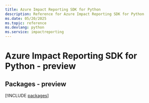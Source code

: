 ```yaml
---
title: Azure Impact Reporting SDK for Python
description: Reference for Azure Impact Reporting SDK for Python
ms.date: 05/20/2025
ms.topic: reference
ms.devlang: python
ms.service: impactreporting
---
```

# Azure Impact Reporting SDK for Python - preview
## Packages - preview
[!INCLUDE [packages](impact-reporting-index.md)]